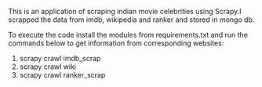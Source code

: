 This is an application of scraping indian movie celebrities using Scrapy.I scrapped the data from imdb, wikipedia and ranker and stored in mongo db.

To execute the code install the modules from requirements.txt and run the commands below to get information from corresponding websites:

1. scrapy crawl imdb_scrap
2. scrapy crawl wiki
3. scrapy crawl ranker_scrap

